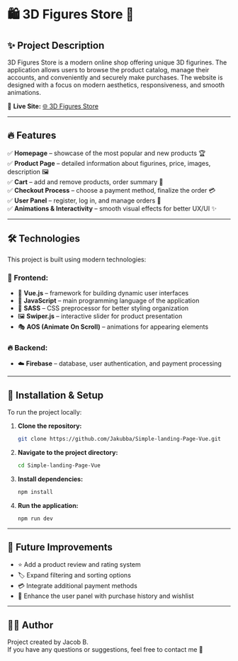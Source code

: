 # 🛍️ 3D Figures Store 🎨

## ✨ Project Description

3D Figures Store is a modern online shop offering unique 3D figurines. The application allows users to browse the product catalog, manage their accounts, and conveniently and securely make purchases. The website is designed with a focus on modern aesthetics, responsiveness, and smooth animations.

🔗 **Live Site:** [🌐 3D Figures Store](https://)

---

## 🔥 Features

✅ **Homepage** – showcase of the most popular and new products 🏆  
✅ **Product Page** – detailed information about figurines, price, images, description 🖼️  
✅ **Cart** – add and remove products, order summary 🛒  
✅ **Checkout Process** – choose a payment method, finalize the order 💳  
✅ **User Panel** – register, log in, and manage orders 👤  
✅ **Animations & Interactivity** – smooth visual effects for better UX/UI ✨

---

## 🛠️ Technologies

This project is built using modern technologies:

### 🎨 Frontend:

- 🚀 **Vue.js** – framework for building dynamic user interfaces
- 📜 **JavaScript** – main programming language of the application
- 🎨 **SASS** – CSS preprocessor for better styling organization
- 🖼️ **Swiper.js** – interactive slider for product presentation
- 🎭 **AOS (Animate On Scroll)** – animations for appearing elements

### 🔥 Backend:

- ☁️ **Firebase** – database, user authentication, and payment processing

---

## 🚀 Installation & Setup

To run the project locally:

1. **Clone the repository:**
   ```sh
   git clone https://github.com/Jakubba/Simple-landing-Page-Vue.git
   ```
2. **Navigate to the project directory:**
   ```sh
   cd Simple-landing-Page-Vue
   ```
3. **Install dependencies:**
   ```sh
   npm install
   ```
4. **Run the application:**
   ```sh
   npm run dev
   ```

---

## 🔮 Future Improvements

- ⭐ Add a product review and rating system
- 🏷️ Expand filtering and sorting options
- 💳 Integrate additional payment methods
- 📜 Enhance the user panel with purchase history and wishlist

---

## 👨‍💻 Author

Project created by Jacob B.  
If you have any questions or suggestions, feel free to contact me 📧
